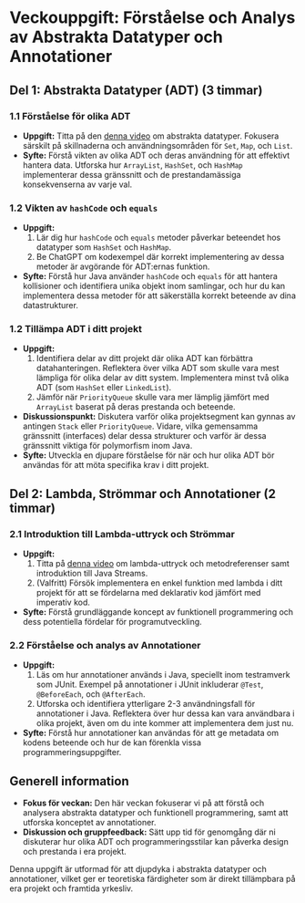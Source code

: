 # **Veckouppgift: Förståelse och Analys av Abstrakta Datatyper och Annotationer**

## **Del 1: Abstrakta Datatyper (ADT) (3 timmar)**

### **1.1 Förståelse för olika ADT**
- **Uppgift:** Titta på den [denna video](https://www.youtube.com/watch?v=XkoeF-xXo2o) om abstrakta datatyper. Fokusera särskilt på skillnaderna och användningsområden för `Set`, `Map`, och `List`.
- **Syfte:** Förstå vikten av olika ADT och deras användning för att effektivt hantera data. Utforska hur `ArrayList`, `HashSet`, och `HashMap` implementerar dessa gränssnitt och de prestandamässiga konsekvenserna av varje val.

### **1.2 Vikten av `hashCode` och `equals`**
- **Uppgift:** 
  1. Lär dig hur `hashCode` och `equals` metoder påverkar beteendet hos datatyper som `HashSet` och `HashMap`.
  2. Be ChatGPT om kodexempel där korrekt implementering av dessa metoder är avgörande för ADT:ernas funktion.
- **Syfte:** Förstå hur Java använder `hashCode` och `equals` för att hantera kollisioner och identifiera unika objekt inom samlingar, och hur du kan implementera dessa metoder för att säkerställa korrekt beteende av dina datastrukturer.

### **1.2 Tillämpa ADT i ditt projekt**
- **Uppgift:**
  1. Identifiera delar av ditt projekt där olika ADT kan förbättra datahanteringen. Reflektera över vilka ADT som skulle vara mest lämpliga för olika delar av ditt system. Implementera minst två olika ADT (som `HashSet` eller `LinkedList`).
  2. Jämför när `PriorityQueue` skulle vara mer lämplig jämfört med `ArrayList` baserat på deras prestanda och beteende.
- **Diskussionspunkt:** Diskutera varför olika projektsegment kan gynnas av antingen `Stack` eller `PriorityQueue`. Vidare, vilka gemensamma gränssnitt (interfaces) delar dessa strukturer och varför är dessa gränssnitt viktiga för polymorfism inom Java.
- **Syfte:** Utveckla en djupare förståelse för när och hur olika ADT bör användas för att möta specifika krav i ditt projekt.

## **Del 2: Lambda, Strömmar och Annotationer (2 timmar)**

### **2.1 Introduktion till Lambda-uttryck och Strömmar**
- **Uppgift:** 
  1. Titta på [denna video](https://www.youtube.com/watch?v=Q93JsQ8vcwY) om lambda-uttryck och metodreferenser samt introduktion till Java Streams.
  2. (Valfritt) Försök implementera en enkel funktion med lambda i ditt projekt för att se fördelarna med deklarativ kod jämfört med imperativ kod.
- **Syfte:** Förstå grundläggande koncept av funktionell programmering och dess potentiella fördelar för programutveckling.

### **2.2 Förståelse och analys av Annotationer**
- **Uppgift:** 
  1. Läs om hur annotationer används i Java, speciellt inom testramverk som JUnit. Exempel på annotationer i JUnit inkluderar `@Test`, `@BeforeEach`, och `@AfterEach`.
  2. Utforska och identifiera ytterligare 2-3 användningsfall för annotationer i Java. Reflektera över hur dessa kan vara användbara i olika projekt, även om du inte kommer att implementera dem just nu.
- **Syfte:** Förstå hur annotationer kan användas för att ge metadata om kodens beteende och hur de kan förenkla vissa programmeringsuppgifter.

## **Generell information**
- **Fokus för veckan:** Den här veckan fokuserar vi på att förstå och analysera abstrakta datatyper och funktionell programmering, samt att utforska konceptet av annotationer.
- **Diskussion och gruppfeedback:** Sätt upp tid för genomgång där ni diskuterar hur olika ADT och programmeringsstilar kan påverka design och prestanda i era projekt.

Denna uppgift är utformad för att djupdyka i abstrakta datatyper och annotationer, vilket ger er teoretiska färdigheter som är direkt tillämpbara på era projekt och framtida yrkesliv.
